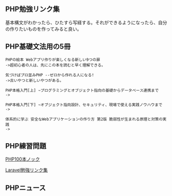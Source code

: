 
## PHP勉強リンク集

基本構文がわかったら、ひたすら写経する。それができるようになったら、自分の作りたいものを作ってみると良い。


## PHP基礎文法用の5冊


```
PHPの絵本 Webアプリ作りが楽しくなる新しい9つの扉
->超初心者の人は、先にこの本を読むと早く理解できる。

気づけばプロ並みPHP --ゼロから作れる人になる!
->古いやつと新しいやつがある。

PHP本格入門[上] ~プログラミングとオブジェクト指向の基礎からデータベース連携まで
->

PHP本格入門[下] ~オブジェクト指向設計、セキュリティ、現場で使える実践ノウハウまで
->

体系的に学ぶ 安全なWebアプリケーションの作り方 第2版 脆弱性が生まれる原理と対策の実践
->

```


## PHP練習問題

[PHP100本ノック](https://tech.pjin.jp/blog/tag/php%E7%B7%B4%E7%BF%92%E5%95%8F%E9%A1%8C/)


[Laravel勉強リンク集](https://github.com/miyamotok0105/global_engineer_camp/blob/master/BackEnd/PHP/README.md)


## PHPニュース

